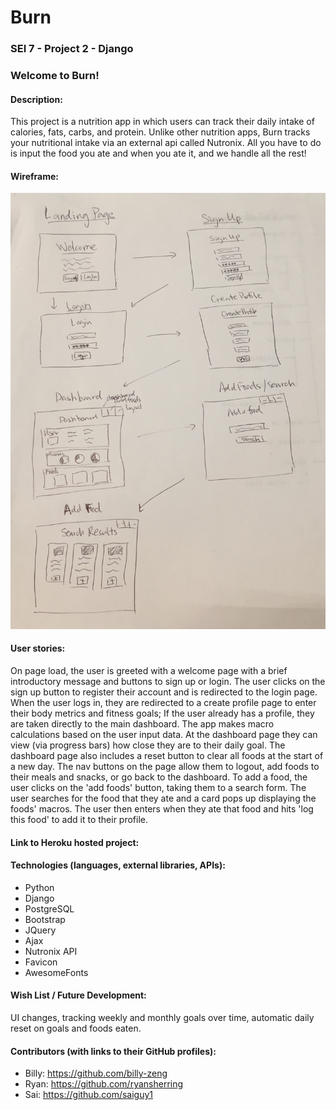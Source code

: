 # Burn

### SEI 7 - Project 2 - Django


### Welcome to Burn!

#### Description:
This project is a nutrition app in which users can track their daily intake of calories, fats, carbs, and protein. 
Unlike other nutrition apps, Burn tracks your nutritional intake via an external api called Nutronix. All you have to do is input the food you ate and when you ate it, and we handle all the rest!


#### Wireframe:
![Wireframe](assets/project_django_wireframe.jpg)

#### User stories:
On page load, the user is greeted with a welcome page with a brief introductory message and buttons to sign up or login. The user clicks on the sign up button to register their account and is redirected to the login page. When the user logs in, they are redirected to a create profile page to enter their body metrics and fitness goals; If the user already has a profile, they are taken directly to the main dashboard. The app makes macro calculations based on the user input data.
At the dashboard page they can view (via progress bars) how close they are to their daily goal. The dashboard page also includes a reset button to clear all foods at the start of a new day. The nav buttons on the page allow them to logout, add foods to their meals and snacks, or go back to the dashboard. To add a food, the user clicks on the 'add foods' button, taking them to a search form. The user searches for the food that they ate and a card pops up displaying the foods' macros. The user then enters when they ate that food and hits 'log this food' to add it to their profile. 


#### Link to Heroku hosted project:


#### Technologies (languages, external libraries, APIs):
* Python
* Django
* PostgreSQL
* Bootstrap
* JQuery
* Ajax
* Nutronix API
* Favicon
* AwesomeFonts

#### Wish List / Future Development:
UI changes, 
tracking weekly and monthly goals over time, 
automatic daily reset on goals and foods eaten.

#### Contributors (with links to their GitHub profiles):
* Billy: https://github.com/billy-zeng
* Ryan: https://github.com/ryansherring
* Sai: https://github.com/saiguy1
